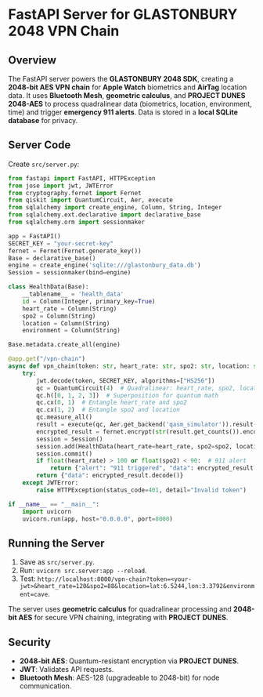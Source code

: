 # FastAPI Server for GLASTONBURY 2048 VPN Chain

## Overview

The FastAPI server powers the **GLASTONBURY 2048 SDK**, creating a **2048-bit AES VPN chain** for **Apple Watch** biometrics and **AirTag** location data. It uses **Bluetooth Mesh**, **geometric calculus**, and **PROJECT DUNES 2048-AES** to process quadralinear data (biometrics, location, environment, time) and trigger **emergency 911 alerts**. Data is stored in a **local SQLite database** for privacy.

## Server Code

Create `src/server.py`:
```python
from fastapi import FastAPI, HTTPException
from jose import jwt, JWTError
from cryptography.fernet import Fernet
from qiskit import QuantumCircuit, Aer, execute
from sqlalchemy import create_engine, Column, String, Integer
from sqlalchemy.ext.declarative import declarative_base
from sqlalchemy.orm import sessionmaker

app = FastAPI()
SECRET_KEY = "your-secret-key"
fernet = Fernet(Fernet.generate_key())
Base = declarative_base()
engine = create_engine('sqlite:///glastonbury_data.db')
Session = sessionmaker(bind=engine)

class HealthData(Base):
    __tablename__ = 'health_data'
    id = Column(Integer, primary_key=True)
    heart_rate = Column(String)
    spo2 = Column(String)
    location = Column(String)
    environment = Column(String)

Base.metadata.create_all(engine)

@app.get("/vpn-chain")
async def vpn_chain(token: str, heart_rate: str, spo2: str, location: str, environment: str):
    try:
        jwt.decode(token, SECRET_KEY, algorithms=["HS256"])
        qc = QuantumCircuit(4)  # Quadralinear: heart_rate, spo2, location, env
        qc.h([0, 1, 2, 3])  # Superposition for quantum math
        qc.cx(0, 1)  # Entangle heart_rate and spo2
        qc.cx(1, 2)  # Entangle spo2 and location
        qc.measure_all()
        result = execute(qc, Aer.get_backend('qasm_simulator')).result()
        encrypted_result = fernet.encrypt(str(result.get_counts()).encode())
        session = Session()
        session.add(HealthData(heart_rate=heart_rate, spo2=spo2, location=location, environment=environment))
        session.commit()
        if float(heart_rate) > 100 or float(spo2) < 90:  # 911 alert
            return {"alert": "911 triggered", "data": encrypted_result.decode()}
        return {"data": encrypted_result.decode()}
    except JWTError:
        raise HTTPException(status_code=401, detail="Invalid token")

if __name__ == "__main__":
    import uvicorn
    uvicorn.run(app, host="0.0.0.0", port=8000)
```

## Running the Server

1. Save as `src/server.py`.
2. Run: `uvicorn src.server:app --reload`.
3. Test: `http://localhost:8000/vpn-chain?token=<your-jwt>&heart_rate=120&spo2=88&location=lat:6.5244,lon:3.3792&environment=cave`.

The server uses **geometric calculus** for quadralinear processing and **2048-bit AES** for secure VPN chaining, integrating with **PROJECT DUNES**.

## Security

- **2048-bit AES**: Quantum-resistant encryption via **PROJECT DUNES**.
- **JWT**: Validates API requests.
- **Bluetooth Mesh**: AES-128 (upgradeable to 2048-bit) for node communication.
